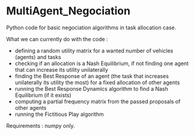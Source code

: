 # MultiAgent_Negociation
Python code for basic negociation algorithms in task allocation case.

What we can currently do with the code :
 - defining a random utility matrix for a wanted number of vehicles (agents) and tasks 
 - checking if an allocation is a Nash Equilibrium, if not finding one agent that can increase its utility unilaterally
 - finding the Best Response of an agent (the task that increases unilaterally its utility the most) for a fixed allocation of other agents
 - running the Best Response Dynamics algorithm to find a Nash Equilibrium (if it exists)
 - computing a partial frequency matrix from the passed proposals of other agents
 - running the Fictitious Play algorithm

Requirements : numpy only.
